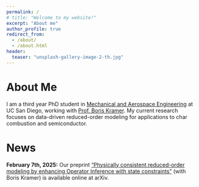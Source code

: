 ```yaml
---
permalink: /
# title: "Welcome to my website!"
excerpt: "About me"
author_profile: true
redirect_from: 
  - /about/
  - /about.html
header:
  teaser: "unsplash-gallery-image-2-th.jpg"
---
```


About Me
======

I am a third year PhD student in [Mechanical and Aerospace Engineering](https://mae.ucsd.edu/) at UC San Diego, working with [Prof. Boris Kramer](http://kramer.ucsd.edu/index.html). My current research focuses on data-driven reduced-order modeling for applications to char combustion and semiconductor. 



News
======
**February 7th, 2025:** Our preprint [“Physically consistent reduced-order modeling by enhancing Operator Inference with state constraints”](https://arxiv.org/abs/2410.22291) (with Boris Kramer) is available online at arXiv.